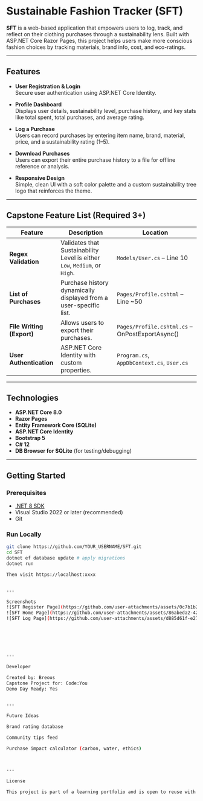 # Sustainable Fashion Tracker (SFT)

**SFT** is a web-based application that empowers users to log, track, and reflect on their clothing purchases through a sustainability lens. Built with ASP.NET Core Razor Pages, this project helps users make more conscious fashion choices by tracking materials, brand info, cost, and eco-ratings.

---

## Features

- **User Registration & Login**  
  Secure user authentication using ASP.NET Core Identity.

- **Profile Dashboard**  
  Displays user details, sustainability level, purchase history, and key stats like total spent, total purchases, and average rating.

- **Log a Purchase**  
  Users can record purchases by entering item name, brand, material, price, and a sustainability rating (1–5).

- **Download Purchases**  
  Users can export their entire purchase history to a file for offline reference or analysis.

- **Responsive Design**  
  Simple, clean UI with a soft color palette and a custom sustainability tree logo that reinforces the theme.

---

## Capstone Feature List (Required 3+)

| Feature | Description | Location |
|--------|-------------|----------|
| **Regex Validation** | Validates that Sustainability Level is either `Low`, `Medium`, or `High`. | `Models/User.cs` – Line 10 |
| **List of Purchases** | Purchase history dynamically displayed from a user-specific list. | `Pages/Profile.cshtml` – Line ~50 |
| **File Writing (Export)** | Allows users to export their purchases. | `Pages/Profile.cshtml.cs` – OnPostExportAsync() |
| **User Authentication** | ASP.NET Core Identity with custom properties. | `Program.cs`, `AppDbContext.cs`, `User.cs` |

---

## Technologies

- **ASP.NET Core 8.0**
- **Razor Pages**
- **Entity Framework Core (SQLite)**
- **ASP.NET Core Identity**
- **Bootstrap 5**
- **C# 12**
- **DB Browser for SQLite** (for testing/debugging)

---

## Getting Started

### Prerequisites
- [.NET 8 SDK](https://dotnet.microsoft.com/en-us/download/dotnet/8.0)
- Visual Studio 2022 or later (recommended)
- Git

### Run Locally

```bash
git clone https://github.com/YOUR_USERNAME/SFT.git
cd SFT
dotnet ef database update # apply migrations
dotnet run

Then visit https://localhost:xxxx


---

Screenshots
![SFT Register Page](https://github.com/user-attachments/assets/0c7b1b23-f430-40ea-bb3f-b224395f3506)
![SFT Home Page](https://github.com/user-attachments/assets/86abeda2-423d-4989-8df8-7508ce556e1a)
![SFT Log Page](https://github.com/user-attachments/assets/d885d61f-e278-4f3f-b0a6-90d2cfe40ea6)






---

Developer

Created by: Breous
Capstone Project for: Code:You
Demo Day Ready: Yes


---

Future Ideas

Brand rating database

Community tips feed

Purchase impact calculator (carbon, water, ethics)



---

License

This project is part of a learning portfolio and is open to reuse with attribution.
